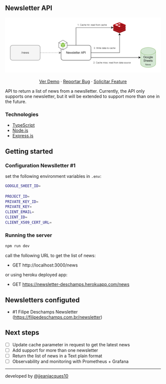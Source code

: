 ## Newsletter API

<p align="center">
    <img src="./files/diagram-jjeanjacques10.png">
    <br />
    <br />
    <a href="https://newsletter-deschamps.herokuapp.com/news">Ver Demo</a>
    ·
    <a href="https://github.com/jjeanjacques10/newsletter-api/issues">Reportar Bug</a>
    ·
    <a href="https://github.com/jjeanjacques10/newsletter-api/issues">Solicitar Feature</a>
</p>


API to return a list of news from a newslletter. Currently, the API only supports one newsletter, but it will be extended to support more than one in the future.

### Technologies

* [TypeScript](https://www.typescriptlang.org/)
* [Node.js](https://nodejs.org/)
* [Express.js](https://expressjs.com/)


## Getting started

### Configuration Newslletter #1

set the following environment variables in `.env`:

``` bash
GOOGLE_SHEET_ID=

PROJECT_ID=
PRIVATE_KEY_ID=
PRIVATE_KEY=
CLIENT_EMAIL=
CLIENT_ID=
CLIENT_X509_CERT_URL=
```

### Running the server

``` bash
npm run dev
```

call the following URL to get the list of news:

- GET http://localhost:3000/news

or using heroku deployed app:

- GET https://newsletter-deschamps.herokuapp.com/news


## Newsletters configuted

- #1 Filipe Deschamps Newsletter (https://filipedeschamps.com.br/newsletter)

## Next steps

- [ ] Update cache parameter in request to get the latest news
- [ ] Add support for more than one newsletter
- [ ] Return the list of news in a Text plain format
- [ ] Observability and monitoring with Prometheus + Grafana

---
developed by [@jjeanjacques10](https://github.com/jjeanjacques10)